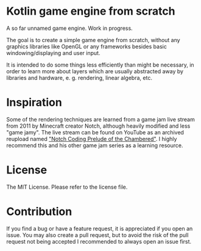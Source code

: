 # Kotlin game engine from scratch

A so far unnamed game engine. Work in progress.

The goal is to create a simple game engine from scratch,
without any graphics libraries like OpenGL or any frameworks
besides basic windowing/displaying and user input.

It is intended to do some things less efficiently than might be
necessary, in order to learn more about layers which are usually
abstracted away by libraries and hardware, e. g. rendering,
linear algebra, etc.

# Inspiration

Some of the rendering techniques are learned from a game jam live stream
from 2011 by Minecraft creator Notch, although heavily modified and less
"game jamy". The live stream can be found on YouTube as an archived
reupload named ["Notch Coding Prelude of the Chambered"](https://www.youtube.com/watch?v=GQO3SSlsgJM).
I highly recommend this and his other game jam series as a learning resource.

# License

The MIT License. Please refer to the license file.

# Contribution

If you find a bug or have a feature request, it is appreciated
if you open an issue. You may also create a pull request, but
to avoid the risk of the pull request not being accepted I
recommended to always open an issue first.
